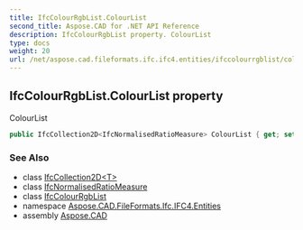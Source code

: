 ```yaml
---
title: IfcColourRgbList.ColourList
second_title: Aspose.CAD for .NET API Reference
description: IfcColourRgbList property. ColourList
type: docs
weight: 20
url: /net/aspose.cad.fileformats.ifc.ifc4.entities/ifccolourrgblist/colourlist/
---
```

## IfcColourRgbList.ColourList property

ColourList

```csharp
public IfcCollection2D<IfcNormalisedRatioMeasure> ColourList { get; set; }
```

### See Also

* class [IfcCollection2D&lt;T&gt;](../../../aspose.cad.fileformats.ifc/ifccollection2d-1/)
* class [IfcNormalisedRatioMeasure](../../../aspose.cad.fileformats.ifc.ifc4.types/ifcnormalisedratiomeasure/)
* class [IfcColourRgbList](../)
* namespace [Aspose.CAD.FileFormats.Ifc.IFC4.Entities](../../ifccolourrgblist/)
* assembly [Aspose.CAD](../../../)


